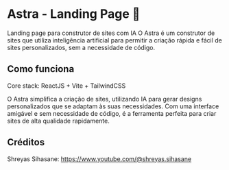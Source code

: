 # Astra - Landing Page 📍

Landing page para construtor de sites com IA
O Astra é um construtor de sites que utiliza inteligência artificial para permitir a criação rápida e fácil de sites personalizados, sem a necessidade de código.

## Como funciona

Core stack: ReactJS + Vite + TailwindCSS

O Astra simplifica a criação de sites, utilizando IA para gerar designs personalizados que se adaptam às suas necessidades. Com uma interface amigável e sem necessidade de código, é a ferramenta perfeita para criar sites de alta qualidade rapidamente.

## Créditos

Shreyas Sihasane:
https://www.youtube.com/@shreyas.sihasane
